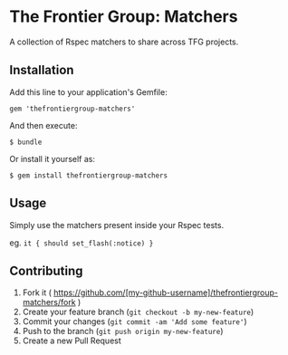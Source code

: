 # The Frontier Group: Matchers

A collection of Rspec matchers to share across TFG projects.

## Installation

Add this line to your application's Gemfile:

    gem 'thefrontiergroup-matchers'

And then execute:

    $ bundle

Or install it yourself as:

    $ gem install thefrontiergroup-matchers

## Usage

Simply use the matchers present inside your Rspec tests.

eg. `it { should set_flash(:notice) }`

## Contributing

1. Fork it ( https://github.com/[my-github-username]/thefrontiergroup-matchers/fork )
2. Create your feature branch (`git checkout -b my-new-feature`)
3. Commit your changes (`git commit -am 'Add some feature'`)
4. Push to the branch (`git push origin my-new-feature`)
5. Create a new Pull Request
